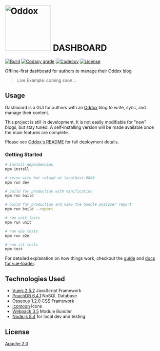 # <img src="https://oddox.org/assets/logo-dark.png" width="150px" alt="Oddox" /> DASHBOARD

[![Build](https://img.shields.io/travis/oddoxorg/dashboard.svg)](https://travis-ci.org/oddoxorg/dashboard)
[![Codacy grade](https://img.shields.io/codacy/grade/5442d4e80cdf462584e74cdbe9d82063.svg)](https://www.codacy.com/app/amdelamar/dashboard)
[![Codecov](https://img.shields.io/codecov/c/github/oddoxorg/dashboard.svg)](https://codecov.io/gh/oddoxorg/dashboard)
[![License](https://img.shields.io/:license-apache-blue.svg)](https://github.com/oddoxorg/dashboard/blob/master/LICENSE)

Offline-first dashboard for authors to manage their Oddox blog

> Live Example: coming soon...

## Usage

Dashboard is a GUI for authors with an [Oddox](https://github.com/oddoxorg/oddox) blog to write, sync, and manage their content.

This project is still in development. It is not easily modifiable for "new" blogs, but stay tuned. A self-installing version will be made available once the main features are complete.

Please see [Oddox's README](https://github.com/oddoxorg/oddox) for full deployment details.

### Getting Started

``` bash
# install dependencies
npm install

# serve with hot reload at localhost:8080
npm run dev

# build for production with minification
npm run build

# build for production and view the bundle analyzer report
npm run build --report

# run unit tests
npm run unit

# run e2e tests
npm run e2e

# run all tests
npm test
```

For detailed explanation on how things work, checkout the [guide](http://vuejs-templates.github.io/webpack/) and [docs for vue-loader](http://vuejs.github.io/vue-loader).

## Technologies Used

 * [Vuejs 2.5.2](https://vuejs.org/) JavaScript Framework
 * [PouchDB 6.4.1](https://pouchdb.com/) NoSQL Database
 * [Osseous 1.2.0](https://austindelamar.com/osseous/) CSS Framework
 * [Icomoon](http://icomoon.io/) Icons
 * [Webpack 3.5](https://webpack.js.org/) Module Bundler
 * [Node.js 8.4](https://nodejs.org/) for local dev and testing

## License

[Apache 2.0](https://github.com/oddoxorg/dashboard/blob/master/LICENSE)
